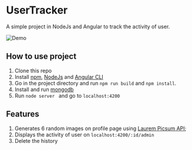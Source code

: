 # UserTracker

A simple project in NodeJs and Angular to track the activity of user.

![Demo]('https://github.com/kumaraditya1999/User-Tracker/demo.gif')

## How to use project

1. Clone this repo
2. Install [npm](https://docs.npmjs.com/downloading-and-installing-node-js-and-npm), [NodeJs](https://docs.npmjs.com/downloading-and-installing-node-js-and-npm) and [Angular CLI](https://github.com/angular/angular-cli)
3.  Go in the project directory and run `npm run build` and `npm install`.
4. Install and run [mongodb](https://docs.mongodb.com/v3.2/tutorial/install-mongodb-on-ubuntu/) 
5. Run `node server ` and go to `localhost:4200`

## Features

1. Generates 6 random images on profile page using [Laurem Picsum API](https://picsum.photos/);
2. Displays the activity of user on `localhost:4200/:id/admin`
3. Delete the history




